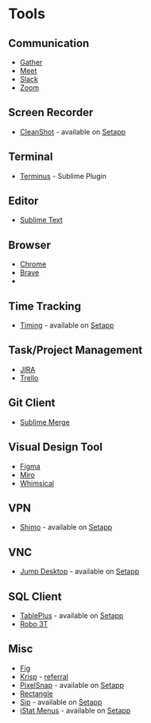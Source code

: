 # Tools

## Communication

- [Gather](https://www.gather.town/)
- [Meet](https://meet.google.com/)
- [Slack](https://slack.com/)
- [Zoom](https://zoom.us/)

## Screen Recorder

- [CleanShot](https://getcleanshot.com/) - available on [Setapp]

## Terminal

- [Terminus](https://packagecontrol.io/packages/Terminus) - Sublime Plugin

## Editor

- [Sublime Text](https://www.sublimetext.com/)

## Browser

- [Chrome](https://www.google.com/chrome/)
- [Brave](https://brave.com/)
- 
## Time Tracking

- [Timing](https://timingapp.com/) - available on [Setapp]

## Task/Project Management

- [JIRA](https://www.atlassian.com/software/jira)
- [Trello](https://trello.com/)

## Git Client

- [Sublime Merge](https://www.sublimemerge.com/)

## Visual Design Tool

- [Figma](https://figma.com/)
- [Miro](https://miro.com/)
- [Whimsical](https://whimsical.co/)

## VPN

- [Shimo](https://www.shimovpn.com/) - available on [Setapp]

## VNC

- [Jump Desktop](https://jumpdesktop.com/) - available on [Setapp]

## SQL Client

- [TablePlus](https://tableplus.com/) - available on [Setapp]
- [Robo 3T](https://robomongo.org/)

## Misc

- [Fig](https://fig.io/)
- [Krisp](https://krisp.ai/) - [referral](https://account.krisp.ai/ref/u/u6558f7ece)
- [PixelSnap](https://getpixelsnap.com/) - available on [Setapp]
- [Rectangle](https://rectangleapp.com/)
- [Sip](https://sipapp.io/) - available on [Setapp]
- [iStat Menus](https://bjango.com/mac/istatmenus/) - available on [Setapp]


[Setapp]: https://go.setapp.com/invite/zhchang
